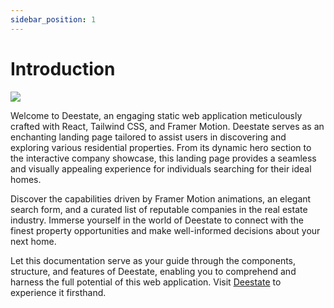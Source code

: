 ```yaml
---
sidebar_position: 1
---
```


# Introduction

<!-- import myImageUrl from './../assets/docusaurus-asset-example-banner.png'; -->

![](../../src/images/deestate.jpeg)

<!-- <img src={myImageUrl} alt="Example banner" />; -->

Welcome to Deestate, an engaging static web application meticulously crafted with React, Tailwind CSS, and Framer Motion. Deestate serves as an enchanting landing page tailored to assist users in discovering and exploring various residential properties. From its dynamic hero section to the interactive company showcase, this landing page provides a seamless and visually appealing experience for individuals searching for their ideal homes.

Discover the capabilities driven by Framer Motion animations, an elegant search form, and a curated list of reputable companies in the real estate industry. Immerse yourself in the world of Deestate to connect with the finest property opportunities and make well-informed decisions about your next home.

Let this documentation serve as your guide through the components, structure, and features of Deestate, enabling you to comprehend and harness the full potential of this web application. Visit [Deestate](https://deestate.netlify.app/) to experience it firsthand.
